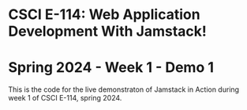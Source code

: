 # CSCI E-114: Web Application Development With Jamstack!
# Spring 2024 - Week 1 - Demo 1

This is the code for the live demonstraton of Jamstack in Action during week 1 of CSCI E-114, spring 2024.